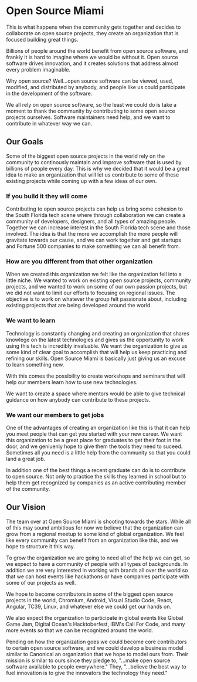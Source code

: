 # Open Source Miami

This is what happens when the community gets together and decides to collaborate on open source projects, they create an organization that is focused building great things.  

Billions of people around the world benefit from open source software, and frankly it is hard to imagine where we would be without it. Open source software drives innovation, and it creates solutions that address almost every problem imaginable.

Why open source?  Well...open source software can be viewed, used, modified, and distributed by anybody, and people like us could participate in the development of the software. 

We all rely on open source software, so the least we could do is take a moment to thank the community by contributing to some open source projects ourselves. Software maintainers need help, and we want to contribute in whatever way we can.


## Our Goals

Some of the biggest open source projects in the world rely on the community to continously maintain and improve software that is used by billions of people every day. This is why we decided that it would be a great idea to make an organization that will let us contribute to some of these existing projects while coming up with a few ideas of our own. 

### If you build it they will come

Contributing to open source projects can help us bring some cohesion to the South Florida tech scene where through collaboration we can create a community of developers, designers, and all types of amazing people. Together we can increase interest in the South Florida tech scene and those involved. The idea is that the more we accomplish the more people will gravitate towards our cause, and we can work together and get startups and Fortune 500 companies to make something we can all benefit from.

### How are you different from that other organization

When we created this organization we felt like the organization fell into a little niche. We wanted to work on existing open source projects, community projects, and we wanted to work on some of our own passion projects, but we did not want to limit our efforts to focusing on regional issues. The objective is to work on whatever the group felt passionate about, including existing projects that are being developed around the world.

### We want to learn

Technology is constantly changing and creating an organization that shares knowlege on the latest technologies and gives us the opportunity to work using this tech is incredibly invaluable. We want the organization to give us some kind of clear goal to accomplish that will help us keep practicing and refining our skills. Open Source Miami is basically just giving us an excuse to learn something new.

With this comes the possibility to create workshops and seminars that will help our members learn how to use new technologies. 

We want to create a space where mentors would be able to give technical guidance on how anybody can contribute to these projects.

### We want our members to get jobs

One of the advantages of creating an organization like this is that it can help you meet people that can get you started with your new career. We want this organization to be a great place for graduates to get their foot in the door, and we geniuenly hope to give them the tools they need to suceed. Sometimes all you need is a little help from the community so that you could land a great job. 

In addition one of the best things a recent graduate can do is to contribute to open source. Not only to practice the skills they learned in school but to help them get recognized by companies as an active contributing member of the community. 

## Our Vision

The team over at Open Source Miami is shooting towards the stars. While all of this may sound ambitious for now we believe that the organization can grow from a regional meetup to some kind of global organization. We feel like every community can benefit from an organization like this, and we hope to structure it this way. 

To grow the organization we are going to need all of the help we can get, so we expect to have a community of people with all types of backgrounds. In addition we are very interested in working with brands all over the world so that we can host events like hackathons or have companies participate with some of our projects as well. 

We hope to become contributors in some of the biggest open source projects in the world, Chromium, Android, Visual Studio Code, React, Angular, TC39, Linux, and whatever else we could get our hands on. 

We also expect the organization to participate in global events like Global Game Jam, Digital Ocean's Hacktoberfest, IBM's Call For Code, and many more events so that we can be recognized around the world.

Pending on how the organization goes we could become core contributors to certain open source software, and we could develop a business model similar to Canonical an organization that we hope to model ours from. Their mission is similar to ours since they pledge to, "...make open source software available to people everywhere." They, "...believe the best way to fuel innovation is to give the innovators the technology they need."
